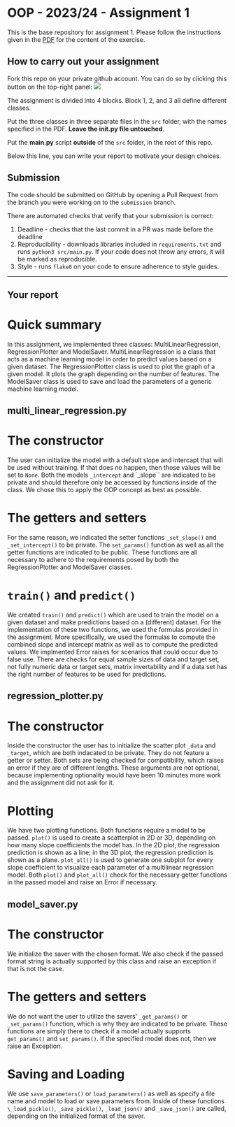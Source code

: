 # OOP - 2023/24 - Assignment 1

This is the base repository for assignment 1.
Please follow the instructions given in the [PDF](https://brightspace.rug.nl/content/enforced/243046-WBAI045-05.2023-2024.1/2023_24_OOP.pdf) for the content of the exercise.

## How to carry out your assignment

Fork this repo on your private github account.
You can do so by clicking this button on the top-right panel:
![](fork.png) 

The assignment is divided into 4 blocks.
Block 1, 2, and 3 all define different classes.

Put the three classes in three separate files in the `src` folder, with the names specified in the PDF.
**Leave the __init__.py file untouched**.

Put the **main.py** script **outside** of the `src` folder, in the root of this repo.

Below this line, you can write your report to motivate your design choices.

## Submission

The code should be submitted on GitHub by opening a Pull Request from the branch you were working on to the `submission` branch.

There are automated checks that verify that your submission is correct:

1. Deadline - checks that the last commit in a PR was made before the deadline
2. Reproducibility - downloads libraries included in `requirements.txt` and runs `python3 src/main.py`. If your code does not throw any errors, it will be marked as reproducible.
3. Style - runs `flake8` on your code to ensure adherence to style guides.

---

## Your report

# Quick summary
In this assignment, we implemented three classes: MultiLinearRegression, RegressionPlotter and ModelSaver. MultiLinearRegression is a class that acts as a machine learning model in order to predict values based on a given dataset. The RegressionPlotter class is used to plot the graph of a given model. It plots the graph depending on the number of features. The ModelSaver class is used to save and load the parameters of a generic machine learning model.

## multi_linear_regression.py

# The constructor
The user can initialize the model with a default slope and intercapt that will be used without training. If that does no happen, then those values will be set to `None`. Both the models `_intercept` and `_slope`` are indicated to be private and should therefore only be accessed by functions inside of the class. We chose this to apply the OOP concept as best as possible.

# The getters and setters
For the same reason, we indicated the setter functions `_set_slope()` and `_set_intercept()` to be private. The `set_params()` function as well as all the getter functions are indicated to be public. These functions are all necessary to adhere to the requirements posed by both the RegressionPlotter and ModelSaver classes.

# `train()` and `predict()`
We created `train()` and `predict()` which are used to train the model on a given dataset and make predictions based on a (different) dataset. For the implementation of these two functions, we used the formulas provided in the assignment. More specifically, we used the formulas to compute the combined slope and intercept matrix as well as to compute the predicted values.
We implmented Error raises for scenarios that could occur due to false use. There are checks for equal sample sizes of data and target set, not fully numeric data or target sets, matrix invertability and if a data set has the right number of features to be used for predictions.


## regression_plotter.py

# The constructor
Inside the constructor the user has to initialize the scatter plot `_data` and `_target`, which are both indacated to be private. They do not feature a getter or setter. Both sets are being checked for compatibility, which raises an error if they are of different lengths. These arguments are not optional, because implementing optionality would have been 10 minutes more work and the assignment did not ask for it.

# Plotting
We have two plotting functions. Both functions require a model to be passed.
`plot()` is used to create a scatterplot in 2D or 3D, depending on how many slope coefficients the model has. In the 2D plot, the regression prediction is shown as a line; in the 3D plot, the regression prediction is shown as a plane.
`plot_all()` is used to generate one subplot for every slope coefficient to visualize each parameter of a multilinear regression model.
Both `plot()` and `plot_all()` check for the necessary getter functions in the passed model and raise an Error if necessary. 

## model_saver.py

# The constructor
We initialize the saver with the chosen format. We also check if the passed format string is actually supported by this class and raise an exception if that is not the case.

# The getters and setters
We do not want the user to utilize the savers' `_get_params()` or `_set_params()` function, which is why they are indicated to be private. These functions are simply there to check if a model actually supports `get_params()` and `set_params()`. If the specified model does not, then we raise an Exception.

# Saving and Loading
We use `save_parameters()` or `load_parameters()` as well as specify a file name and model to load or save parameters from. Inside of these functions `\_load_pickle()`, `_save_pickle()`, `_load_json()` and  `_save_json()` are called, depending on the initialized format of the saver.
